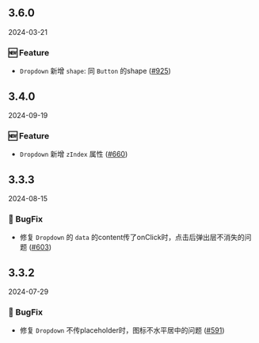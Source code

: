## 3.6.0
2024-03-21

### 🆕 Feature

- `Dropdown` 新增 `shape`: 同 `Button` 的shape ([#925](https://github.com/sheinsight/shineout-next/pull/925))


## 3.4.0
2024-09-19

### 🆕 Feature

- `Dropdown` 新增 `zIndex` 属性 ([#660](https://github.com/sheinsight/shineout-next/pull/660))

## 3.3.3
2024-08-15

### 🐞 BugFix

- 修复 `Dropdown` 的 `data` 的content传了onClick时，点击后弹出层不消失的问题 ([#603](https://github.com/sheinsight/shineout-next/pull/603))


## 3.3.2
2024-07-29

### 🐞 BugFix

- 修复 `Dropdown` 不传placeholder时，图标不水平居中的问题 ([#591](https://github.com/sheinsight/shineout-next/pull/591))

